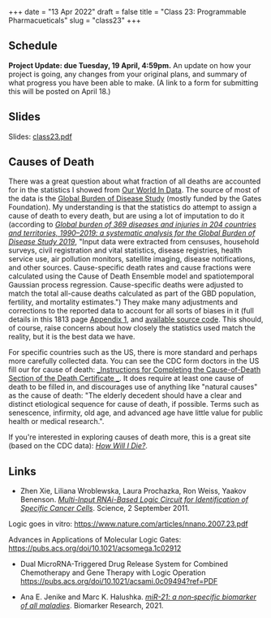 +++
date = "13 Apr 2022"
draft = false
title = "Class 23: Programmable Pharmacueticals"
slug = "class23"
+++

## Schedule

**Project Update: due Tuesday, 19 April, 4:59pm.** An update on how your project is going, any changes from your original plans, and summary of what progress you have been able to make. (A link to a form for submitting this will be posted on April 18.)

## Slides

Slides: [class23.pdf](https://www.dropbox.com/s/kgxqy4auzj92h7q/csbio-class23.pdf?dl=0)

## Causes of Death

There was a great question about what fraction of all deaths are
accounted for in the statistics I showed from [Our World In
Data](https://ourworldindata.org/causes-of-death). The source of most
of the data is the [Global Burden of Disease
Study](https://www.healthdata.org/gbd/2019) (mostly funded by the
Gates Foundation). My understanding is that the statistics do attempt
to assign a cause of death to every death, but are using a lot of
imputation to do it (according to [_Global burden of 369 diseases and
injuries in 204 countries and territories, 1990–2019: a systematic
analysis for the Global Burden of Disease Study
2019_](https://www.thelancet.com/journals/lancet/article/PIIS0140-6736(20)30925-9/fulltext),
"Input data were extracted from censuses, household surveys, civil
registration and vital statistics, disease registries, health service
use, air pollution monitors, satellite imaging, disease notifications,
and other sources. Cause-specific death rates and cause fractions were
calculated using the Cause of Death Ensemble model and spatiotemporal
Gaussian process regression. Cause-specific deaths were adjusted to
match the total all-cause deaths calculated as part of the GBD
population, fertility, and mortality estimates.") They make many adjustments and corrections to the reported data to account for all sorts of biases in it (full details in this 1813 page [Appendix 1](https://www.thelancet.com/cms/10.1016/S0140-6736(20)30925-9/attachment/deb36c39-0e91-4057-9594-cc60654cf57f/mmc1.pdf), and [available source code](https://ghdx.healthdata.org/gbd-2019/code).
This should, of course, raise concerns about how closely the statistics used match the reality, but it is the best data we have.

For specific countries such as the US, there is more standard and
perhaps more carefully collected data. You can see the CDC form
doctors in the US fill our for cause of death: [_Instructions for
Completing the Cause-of-Death Section of the Death Certificate
_](https://www.cdc.gov/nchs/data/dvs/blue_form.pdf). It does require
at least one cause of death to be filled in, and discourages use of
anything like "natural causes" as the cause of death: "The elderly
decedent should have a clear and distinct etiological sequence for
cause of death, if possible. Terms such as senescence, infirmity, old
age, and advanced age have little value for public health or medical
research.".

If you're interested in exploring causes of death more, this is a great site (based on the CDC data):
[_How Will I Die?_](https://www.lifecontingencies.com/question/3).

## Links

- Zhen Xie, Liliana Wroblewska, Laura Prochazka, Ron Weiss, Yaakov Benenson. [_Multi-Input RNAi-Based Logic Circuit for Identification of Specific Cancer Cells_](docs/xie-rna-logic-2011.pdf). Science, 2 September 2011.

Logic goes in vitro: https://www.nature.com/articles/nnano.2007.23.pdf

Advances in Applications of Molecular Logic Gates:
https://pubs.acs.org/doi/10.1021/acsomega.1c02912

- Dual MicroRNA-Triggered Drug Release System for Combined Chemotherapy and Gene Therapy with Logic Operation
https://pubs.acs.org/doi/10.1021/acsami.0c09494?ref=PDF


- Ana E. Jenike and Marc K. Halushka. [_miR-21: a non‐specific biomarker of all maladies_](https://biomarkerres.biomedcentral.com/track/pdf/10.1186/s40364-021-00272-1.pdf). Biomarker Research, 2021.